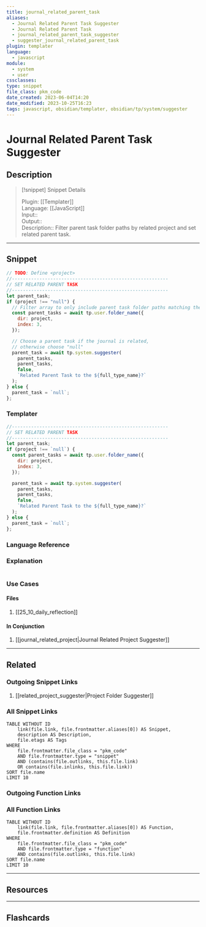 ```yaml
---
title: journal_related_parent_task
aliases:
  - Journal Related Parent Task Suggester
  - Journal Related Parent Task
  - journal_related_parent_task_suggester
  - suggester_journal_related_parent_task
plugin: templater
language:
  - javascript
module:
  - system
  - user
cssclasses:
type: snippet
file_class: pkm_code
date_created: 2023-06-04T14:20
date_modified: 2023-10-25T16:23
tags: javascript, obsidian/templater, obsidian/tp/system/suggester
---
```

# Journal Related Parent Task Suggester

## Description

> [!snippet] Snippet Details
>  
> Plugin: [[Templater]]  
> Language: [[JavaScript]]  
> Input::  
> Output::  
> Description:: Filter parent task folder paths by related project and set related parent task.

---

## Snippet

<!-- Add the full code including explanatory comments  -->

```javascript
// TODO: Define <project>
//---------------------------------------------------------
// SET RELATED PARENT TASK
//---------------------------------------------------------
let parent_task;
if (project !== "null") {
  // Filter array to only include parent task folder paths matching the chosen project
  const parent_tasks = await tp.user.folder_name({
    dir: project,
    index: 3,
  });

  // Choose a parent task if the journal is related,
  // otherwise choose "null"
  parent_task = await tp.system.suggester(
    parent_tasks,
    parent_tasks,
    false,
    `Related Parent Task to the ${full_type_name}?`
  );
} else {
  parent_task = `null`;
};
```

### Templater

<!-- Add the full code excluding explanatory comments  -->

```javascript
//---------------------------------------------------------
// SET RELATED PARENT TASK
//---------------------------------------------------------
let parent_task;
if (project !== `null`) {
  const parent_tasks = await tp.user.folder_name({
    dir: project,
    index: 3,
  });

  parent_task = await tp.system.suggester(
    parent_tasks,
    parent_tasks,
    false,
    `Related Parent Task to the ${full_type_name}?`
  );
} else {
  parent_task = `null`;
};
```

### Language Reference

<!-- Recreate the code with links to files  -->

### Explanation

```javascript

```

### Use Cases

#### Files

<!-- Files containing the snippet  -->

1. [[25_10_daily_reflection]]

#### In Conjunction

<!-- Snippets used together with this snippet  -->

1. [[journal_related_project|Journal Related Project Suggester]]

---

## Related

### Outgoing Snippet Links

<!-- Link related snippet here -->

1. [[related_project_suggester|Project Folder Suggester]]

### All Snippet Links

<!-- Query limit 10  -->

```dataview
TABLE WITHOUT ID
	link(file.link, file.frontmatter.aliases[0]) AS Snippet,
	description AS Description,
	file.etags AS Tags
WHERE 
	file.frontmatter.file_class = "pkm_code"
	AND file.frontmatter.type = "snippet"
	AND (contains(file.outlinks, this.file.link)
	OR contains(file.inlinks, this.file.link))
SORT file.name
LIMIT 10
```

### Outgoing Function Links

<!-- Link related functions here -->

### All Function Links

<!-- Query limit 10  -->

```dataview
TABLE WITHOUT ID
	link(file.link, file.frontmatter.aliases[0]) AS Function,
	file.frontmatter.definition AS Definition
WHERE 
	file.frontmatter.file_class = "pkm_code"
	AND file.frontmatter.type = "function"
	AND contains(file.outlinks, this.file.link)
SORT file.name
LIMIT 10
```

---

## Resources

---

## Flashcards
